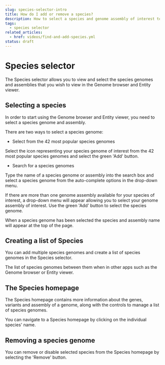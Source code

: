 ```yaml
---
slug: species-selector-intro
title: How do I add or remove a species?
description: How to select a species and genome assembly of interest to visualise in the Genome browser and Entity viewer
tags:
  - species selector
related_articles:
  - href: videos/find-and-add-species.yml
status: draft
---
```


# Species selector

The Species selector allows you to view and select the species genomes and assemblies that you wish to view in the Genome browser and Entity viewer.

## Selecting a species

In order to start using the Genome browser and Entity viewer, you need to select a species genome and assembly. 

There are two ways to select a species genome:

* Select from the 42 most popular species genomes

Select the icon representing your species genome of interest from the 42 most popular species genomes and select the green 'Add' button.
 
* Search for a species genomes

Type the name of a species genome or assembly into the search box and select a species genome from the auto-complete options in the drop-down menu. 

If there are more than one genome assembly available for your species of interest, a drop-down menu will appear allowing you to select your genome assembly of interest. 
Use the green 'Add' button to select the species genome.

When a species genome has been selected the species and assembly name will appear at the top of the page.

## Creating a list of Species 

You can add multiple species genomes and create a list of species genomes in the Species selector. 

The list of species genomes between them when in other apps such as the Genome browser or Entity viewer.


## The Species homepage  

The Species homepage contains more information about the genes, variants and assembly of a genome, along with the controls to manage a list of species genomes. 

You can navigate to a Species homepage by clicking on the individual species' name. 

## Removing a species genome

You can remove or disable selected species from the Species homepage by selecting the 'Remove' button.





